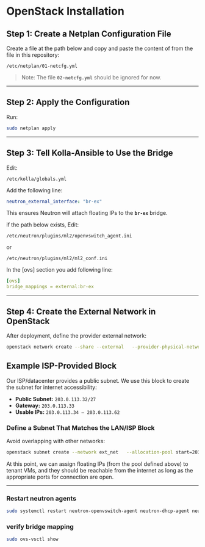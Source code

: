 # OpenStack Installation

## Step 1: Create a Netplan Configuration File

Create a file at the path below and copy and paste the content of from the file in this repository:

```
/etc/netplan/01-netcfg.yml
```

> Note: The file **`02-netcfg.yml`** should be ignored for now.

---

## Step 2: Apply the Configuration

Run:

```bash
sudo netplan apply
```

---

## Step 3: Tell Kolla-Ansible to Use the Bridge

Edit:

```
/etc/kolla/globals.yml
```

Add the following line:

```yaml
neutron_external_interface: "br-ex"
```

This ensures Neutron will attach floating IPs to the **`br-ex`** bridge.

if the path below exists, Edit:

```
/etc/neutron/plugins/ml2/openvswitch_agent.ini
```
or 
```
/etc/neutron/plugins/ml2/ml2_conf.ini
```
In the [ovs] section you add following line:

```yaml
[ovs]
bridge_mappings = external:br-ex
```
---

## Step 4: Create the External Network in OpenStack

After deployment, define the provider external network:

```bash
openstack network create --share --external   --provider-physical-network external   --provider-network-type flat ext_net
```

## Example ISP-Provided Block

Our ISP/datacenter provides a public subnet. We use this block to create the subnet for internet accessibility:

- **Public Subnet:** `203.0.113.32/27`  
- **Gateway:** `203.0.113.33`  
- **Usable IPs:** `203.0.113.34 – 203.0.113.62`
  
### Define a Subnet That Matches the LAN/ISP Block

Avoid overlapping with other networks:

```bash
openstack subnet create --network ext_net   --allocation-pool start=203.0.113.34,end=203.0.113.62   --gateway 203.0.113.33   --subnet-range 203.0.113.32/27 ext_subnet
```

At this point, we can assign floating IPs (from the pool defined above) to tenant VMs, and they should be reachable from the internet as long as the appropriate ports for connection are open.

---

### Restart neutron agents

```bash
sudo systemctl restart neutron-openvswitch-agent neutron-dhcp-agent neutron-l3-agent
```

### verify bridge mapping

```bash
sudo ovs-vsctl show
```
